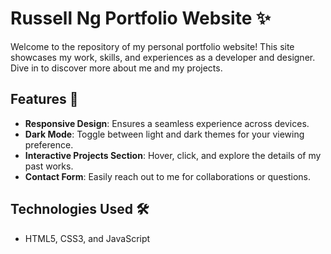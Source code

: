 # Russell Ng Portfolio Website ✨

Welcome to the repository of my personal portfolio website! This site showcases my work, skills, and experiences as a developer and designer. Dive in to discover more about me and my projects.

## Features 🌟

- **Responsive Design**: Ensures a seamless experience across devices.
- **Dark Mode**: Toggle between light and dark themes for your viewing preference.
- **Interactive Projects Section**: Hover, click, and explore the details of my past works.
- **Contact Form**: Easily reach out to me for collaborations or questions.

## Technologies Used 🛠️

- HTML5, CSS3, and JavaScript


